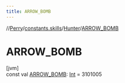 ```yaml
---
title: ARROW_BOMB
---
```

//[Perry](../../../index.html)/[constants.skills](../index.html)/[Hunter](index.html)/[ARROW_BOMB](-a-r-r-o-w_-b-o-m-b.html)



# ARROW_BOMB



[jvm]\
const val [ARROW_BOMB](-a-r-r-o-w_-b-o-m-b.html): [Int](https://kotlinlang.org/api/latest/jvm/stdlib/kotlin/-int/index.html) = 3101005




